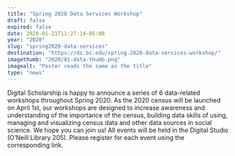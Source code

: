 ```yaml
---
title: "Spring 2020 Data Services Workshop"
draft: false
expired: false
date: 2020-01-21T11:27:14-05:00
year: "2020"
slug: "spring2020-data-services"
destination: "https://ds.bc.edu/spring-2020-data-services-workshop/"
imagethumb: "2020/01-data-thumb.png"
imagealt: "Poster reads the same as the title"
type: "news"
---
```


Digital Scholarship is happy to announce a series of 6 data-related workshops throughout Spring 2020. As the 2020 census will be launched on April 1st, our workshops are designed to increase awareness and understanding of the importance of the census, building data skills of using, managing and visualizing census data and other data sources in social science.  We hope you can join us! All events will be held in the Digital Studio (O’Neill Library 205). Please register for each event using the corresponding link.